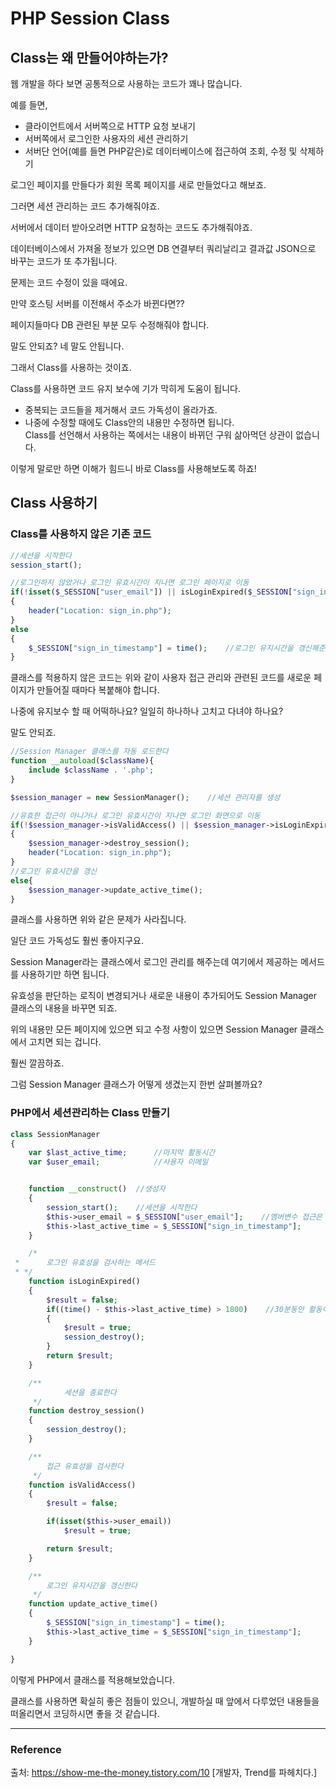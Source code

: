 # PHP Session Class

## Class는 왜 만들어야하는가?

웹 개발을 하다 보면 공통적으로 사용하는 코드가 꽤나 많습니다.

예를 들면,  
- 클라이언트에서 서버쪽으로 HTTP 요청 보내기  
- 서버쪽에서 로그인한 사용자의 세션 관리하기  
- 서버단 언어(예를 들면 PHP같은)로 데이터베이스에 접근하여 조회, 수정 및 삭제하기  

로그인 페이지를 만들다가 회원 목록 페이지를 새로 만들었다고 해보죠.


그러면 세션 관리하는 코드 추가해줘야죠.


서버에서 데이터 받아오려면 HTTP 요청하는 코드도 추가해줘야죠.


데이터베이스에서 가져올 정보가 있으면 DB 연결부터 쿼리날리고 결과값 JSON으로 바꾸는 코드가 또 추가됩니다.


문제는 코드 수정이 있을 때에요.


만약 호스팅 서버를 이전해서 주소가 바뀐다면??


페이지들마다 DB 관련된 부분 모두 수정해줘야 합니다.


말도 안되죠? 네 말도 안됩니다.


그래서 Class를 사용하는 것이죠.


Class를 사용하면 코드 유지 보수에 기가 막히게 도움이 됩니다.


- 중복되는 코드들을 제거해서 코드 가독성이 올라가죠.  
- 나중에 수정할 때에도 Class안의 내용만 수정하면 됩니다.  
Class를 선언해서 사용하는 쪽에서는 내용이 바뀌던 구워 삶아먹던 상관이 없습니다.

이렇게 말로만 하면 이해가 힘드니 바로 Class를 사용해보도록 하죠!

## Class 사용하기

### Class를 사용하지 않은 기존 코드

```php
//세션을 시작한다
session_start();

//로그인하지 않았거나 로그인 유효시간이 지나면 로그인 페이지로 이동
if(!isset($_SESSION["user_email"]) || isLoginExpired($_SESSION["sign_in_timestamp"]))
{
    header("Location: sign_in.php");
}
else
{
    $_SESSION["sign_in_timestamp"] = time();    //로그인 유지시간을 갱신해준다
}
```

클래스를 적용하지 않은 코드는 위와 같이 사용자 접근 관리와 관련된 코드를 새로운 페이지가 만들어질 때마다 복붙해야 합니다.


나중에 유지보수 할 때 어떡하나요? 일일히 하나하나 고치고 다녀야 하나요?


말도 안되죠.


```php
//Session Manager 클래스를 자동 로드한다
function __autoload($className){
    include $className . '.php';
}

$session_manager = new SessionManager();    //세션 관리자를 생성

//유효한 접근이 아니거나 로그인 유효시간이 지나면 로그인 화면으로 이동
if(!$session_manager->isValidAccess() || $session_manager->isLoginExpired())
{
    $session_manager->destroy_session();
    header("Location: sign_in.php");
}
//로그인 유효시간을 갱신
else{
    $session_manager->update_active_time();
}
```


클래스를 사용하면 위와 같은 문제가 사라집니다.


일단 코드 가독성도 훨씬 좋아지구요.


Session Manager라는 클래스에서 로그인 관리를 해주는데 여기에서 제공하는 메서드를 사용하기만 하면 됩니다.


유효성을 판단하는 로직이 변경되거나 새로운 내용이 추가되어도 Session Manager 클래스의 내용을 바꾸면 되죠.


위의 내용만 모든 페이지에 있으면 되고 수정 사항이 있으면 Session Manager 클래스에서 고치면 되는 겁니다.


훨씬 깔끔하죠.


그럼 Session Manager 클래스가 어떻게 생겼는지 한번 살펴볼까요?


### PHP에서 세션관리하는 Class 만들기

```php
class SessionManager
{
    var $last_active_time;      //마지막 활동시간
    var $user_email;            //사용자 이메일


    function __construct()  //생성자
    {
        session_start();    //세션을 시작한다
        $this->user_email = $_SESSION["user_email"];    //멤버변수 접근은 this를 사용해서 한다
        $this->last_active_time = $_SESSION["sign_in_timestamp"];
    }

    /*
 *      로그인 유효성을 검사하는 메서드
 * */
    function isLoginExpired()
    {
        $result = false;
        if((time() - $this->last_active_time) > 1800)    //30분동안 활동이 없으면 자동 로그아웃된다
        {
            $result = true;
            session_destroy();
        }
        return $result;
    }

    /**
            세션을 종료한다
     */
    function destroy_session()
    {
        session_destroy();
    }

    /**
        접근 유효성을 검사한다
     */
    function isValidAccess()
    {
        $result = false;

        if(isset($this->user_email))
            $result = true;

        return $result;
    }

    /**
        로그인 유지시간을 갱신한다
     */
    function update_active_time()
    {
        $_SESSION["sign_in_timestamp"] = time();
        $this->last_active_time = $_SESSION["sign_in_timestamp"];
    }

}
```

이렇게 PHP에서 클래스를 적용해보았습니다.


클래스를 사용하면 확실히 좋은 점들이 있으니, 개발하실 때 앞에서 다루었던 내용들을 떠올리면서 코딩하시면 좋을 것 같습니다.


---

### Reference

출처: https://show-me-the-money.tistory.com/10 [개발자, Trend를 파헤치다.]

